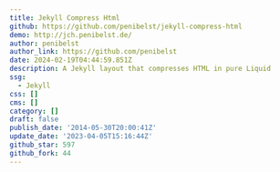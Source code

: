 ```yaml
---
title: Jekyll Compress Html
github: https://github.com/penibelst/jekyll-compress-html
demo: http://jch.penibelst.de/
author: penibelst
author_link: https://github.com/penibelst
date: 2024-02-19T04:44:59.851Z
description: A Jekyll layout that compresses HTML in pure Liquid
ssg:
  - Jekyll
css: []
cms: []
category: []
draft: false
publish_date: '2014-05-30T20:00:41Z'
update_date: '2023-04-05T15:16:44Z'
github_star: 597
github_fork: 44
---
```

